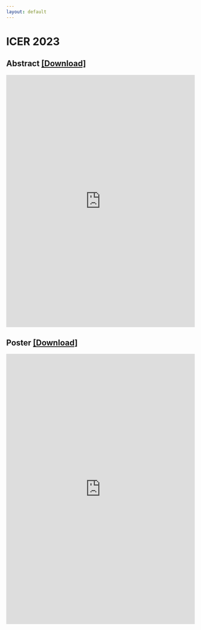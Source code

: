 ```yaml
---
layout: default
---
```


# ICER 2023

## Abstract <a href="/icer23_abstract.pdf">[Download]</a>


<iframe id="pdfviewer" style="aspect-ratio: 9 / 12;" src="https://docs.google.com/gview?embedded=true&url=caryntran.com/icer23_abstract.pdf" frameborder="0" width="100%" ></iframe>



## Poster <a href="/icer23_poster.pdf">[Download]</a>
<iframe id="pdfviewer" style="aspect-ratio: 3 / 2;" src="https://docs.google.com/gview?embedded=true&url=caryntran.com/icer23_poster.pdf" frameborder="0" width="100%" height="720px"></iframe>


